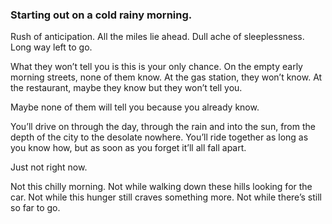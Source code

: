 ### Starting out on a cold rainy morning.

Rush of anticipation. All the miles lie ahead. Dull ache of sleeplessness. Long way left to go.

What they won’t tell you is this is your only chance. On the empty early morning streets, none of them know. At the gas station, they won’t know. At the restaurant, maybe they know but they won’t tell you. 

Maybe none of them will tell you because you already know. 

You’ll drive on through the day, through the rain and into the sun, from the depth of the city to the desolate nowhere. You’ll ride together as long as you know how, but as soon as you forget it’ll all fall apart.

Just not right now.

Not this chilly morning. Not while walking down these hills looking for the car. Not while this hunger still craves something more. Not while there’s still so far to go. 

